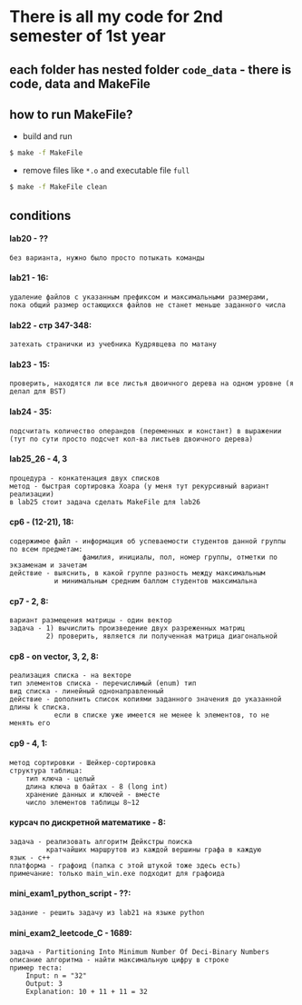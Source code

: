 # There is all my code for 2nd semester of 1st year

## each folder has nested folder `code_data` - there is code, data and MakeFile

## how to run MakeFile?

+ build and run
```bash
$ make -f MakeFile
```
+ remove files like `*.o` and executable file `full`
```bash
$ make -f MakeFile clean
```

## conditions
#### lab20 - ??
    без варианта, нужно было просто потыкать команды
#### lab21 - 16:
    удаление файлов с указанным префиксом и максимальными размерами, 
    пока общий размер остающихся файлов не станет меньше заданного числа 
#### lab22 - стр 347-348:
    затехать странички из учебника Кудрявцева по матану
#### lab23 - 15:
    проверить, находятся ли все листья двоичного дерева на одном уровне (я делал для BST)
#### lab24 - 35:   
    подсчитать количество операндов (переменных и констант) в выражении 
    (тут по сути просто подсчет кол-ва листьев двоичного дерева)
#### lab25_26 - 4, 3
    процедура - конкатенация двух списков
    метод - быстрая сортировка Хоара (у меня тут рекурсивный вариант реализации)
    в lab25 стоит задача сделать MakeFile для lab26
#### cp6 - (12-21), 18:
    содержимое файл - информация об успеваемости студентов данной группы по всем предметам:
                      фамилия, инициалы, пол, номер группы, отметки по экзаменам и зачетам
    действие - выяснить, в какой группе разность между максимальным
               и минимальным средним баллом студентов максимальна
#### cp7 - 2, 8:
    вариант размещения матрицы - один вектор
    задача - 1) вычислить произведение двух разреженных матриц
             2) проверить, является ли полученная матрица диагональной  
#### cp8 - on vector, 3, 2, 8: 
    реализация списка - на векторе
    тип элементов списка - перечислимый (enum) тип
    вид списка - линейный однонаправленный
    действие - дополнить список копиями заданного значения до указанной длины k списка.
               если в списке уже имеется не менее k элементов, то не менять его
#### cp9 - 4, 1: 
    метод сортировки - Шейкер-сортировка
    структура таблица:
        тип ключа - целый
        длина ключа в байтах - 8 (long int)
        хранение данных и ключей - вместе
        число элементов таблицы 8~12
        
#### курсач по дискретной математике - 8:
    задача - реализовать алгоритм Дейкстры поиска 
             кратчайших маршрутов из каждой вершины графа в каждую
    язык - c++
    платформа - графоид (папка с этой штукой тоже здесь есть)
    примечание: только main_win.exe подходит для графоида
    
#### mini_exam1_python_script - ??:
    задание - решить задачу из lab21 на языке python
    
#### mini_exam2_leetcode_C - 1689:
    задача - Partitioning Into Minimum Number Of Deci-Binary Numbers
    описание алгоритма - найти максимальную цифру в строке
    пример теста:
        Input: n = "32"
        Output: 3
        Explanation: 10 + 11 + 11 = 32










